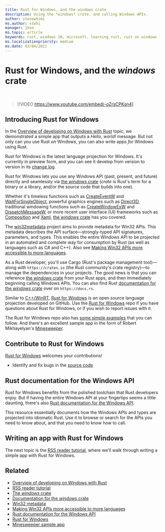 ```yaml
---
title: Rust for Windows, and the windows crate
description: Using the *windows* crate, and calling Windows APIs.
author: stevewhims
ms.author: stwhi 
manager: jken
ms.topic: article
keywords: rust, windows 10, microsoft, learning rust, rust on windows for beginners, rust with vs code, rust for windows
ms.localizationpriority: medium
ms.date: 03/04/2021
---
```


# Rust for Windows, and the *windows* crate

&nbsp;
> [!VIDEO https://www.youtube.com/embed/-oZrsCPKsn4]

## Introducing Rust for Windows

In the [Overview of developing on Windows with Rust](overview.md) topic, we demonstrated a simple app that outputs a *Hello, world!* message. But not only can you use Rust *on* Windows, you can also write apps *for* Windows using Rust.

Rust for Windows is the latest language projection for Windows. It's currently in preview form, and you can see it develop from version to version in its [change log](https://github.com/microsoft/windows-rs/blob/master/docs/changelog.md).

Rust for Windows lets you use any Windows API (past, present, and future) directly and seamlessly via [the *windows* crate](https://crates.io/crates/windows) (*crate* is Rust's term for a binary or a library, and/or the source code that builds into one).

Whether it's timeless functions such as [CreateEventW](/windows/win32/api/synchapi/nf-synchapi-createeventw) and [WaitForSingleObject](/windows/win32/api/synchapi/nf-synchapi-waitforsingleobject), powerful graphics engines such as [Direct3D](/windows/win32/direct3d12/directx-12-programming-guide), traditional windowing functions such as [CreateWindowExW](/windows/win32/api/winuser/nf-winuser-createwindowexw) and [DispatchMessageW](/windows/win32/api/winuser/nf-winuser-dispatchmessagew), or more recent user interface (UI) frameworks such as [Composition](/uwp/api/windows.ui.composition) and [Xaml](/uwp/api/windows.ui.xaml), [the *windows* crate](https://crates.io/crates/windows) has you covered.

The [win32metadata](https://github.com/microsoft/win32metadata) project aims to provide metadata for Win32 APIs. This metadata describes the API surface&mdash;strongly-typed API signatures, parameters, and types. This enables the entire Windows API to be projected in an automated and complete way for consumption by Rust (as well as languages such as C# and C++). Also see [Making Win32 APIs more accessible to more languages](https://blogs.windows.com/windowsdeveloper/2021/01/21/making-win32-apis-more-accessible-to-more-languages/).

As a Rust developer, you'll use Cargo (Rust's package management tool)&mdash;along with `https://crates.io` (the Rust community's crate registry)&mdash;to manage the dependencies in your projects. The good news is that you can reference [the *windows* crate](https://crates.io/crates/windows) from your Rust apps, and then immediately beginning calling Windows APIs. You can also find Rust [documentation for the *windows* crate](https://docs.rs/windows/0.3.1/windows/) over on `https://docs.rs`.

Similar to [C++/WinRT](/windows/uwp/cpp-and-winrt-apis/), [Rust for Windows](https://github.com/microsoft/windows-rs) is an open source language projection developed on GitHub. Use the [Rust for Windows](https://github.com/microsoft/windows-rs) repo if you have questions about Rust for Windows, or if you wish to report issues with it.

The Rust for Windows repo also has [some simple examples](https://github.com/microsoft/windows-samples-rs) that you can follow. And there's an excellent sample app in the form of Robert Mikhayelyan's [Minesweeper](https://github.com/robmikh/minesweeper-rs).

## Contribute to Rust for Windows

[Rust for Windows](https://github.com/microsoft/windows-rs) welcomes your contributions!

* Identify and fix bugs in the [source code](https://github.com/microsoft/windows-rs/tree/master/src)

## Rust documentation for the Windows API

Rust for Windows benefits from the polished toolchain that Rust developers enjoy. But if having the entire Windows API at your fingertips seems a little daunting, there's also [Rust documentation for the Windows API](https://microsoft.github.io/windows-docs-rs/doc/bindings/Windows/).

This resource essentially documents how the Windows APIs and types are projected into idiomatic Rust. Use it to browse or search for the APIs you need to know about, and that you need to know how to call.

## Writing an app with Rust for Windows

The next topic is the [RSS reader tutorial](rss-reader-rust-for-windows.md), where we'll walk through writing a simple app with Rust for Windows.

## Related

* [Overview of developing on Windows with Rust](overview.md)
* [RSS reader tutorial](rss-reader-rust-for-windows.md)
* [The *windows* crate](https://crates.io/crates/windows)
* [Documentation for the *windows* crate](https://docs.rs/windows/0.3.1/windows/)
* [Win32 metadata](https://github.com/microsoft/win32metadata)
* [Making Win32 APIs more accessible to more languages](https://blogs.windows.com/windowsdeveloper/2021/01/21/making-win32-apis-more-accessible-to-more-languages/)
* [Rust documentation for the Windows API](https://microsoft.github.io/windows-docs-rs/doc/bindings/Windows/)
* [Rust for Windows](https://github.com/microsoft/windows-rs)
* [Minesweeper sample app](https://github.com/robmikh/minesweeper-rs)
